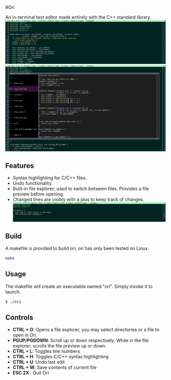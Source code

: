 #Ori

An in-terminal text editor made entirely with the C++ standard library.
![ori default](img/Ori_Def_2.PNG)
![ori default 2](img/Ori_Open.PNG)

## Features
* Syntax highlighting for C/C++ files.
* Undo functionality.
* Built-in file explorer; used to switch between files. Provides a file preview before opening.
* Changed lines are visibly with a plus to keep track of changes.
![ori line edit](img/Ori_Line_Edit.PNG)


## Build
A makefile is provided to build ori; ori has only been tested on Linux.
```bash
make
```

## Usage
The makefile will create an executable named "ori". Simply invoke it to launch.
```bash
$ ./ori
```

## Controls

* **CTRL + O**: Opens a file explorer, you may select directories or a file to open in Ori.
* **PGUP/PGDOWN**: Scroll up or down respectively. While in the file explorer; scrolls the file preview up or down.
* **CTRL + L**: Toggles line numbers
* **CTRL + H**: Toggles C/C++ syntax highlighting
* **CTRL + U**: Undo last edit
* **CTRL + W**: Save contents of current file
* **ESC 2X**  : Quit Ori


